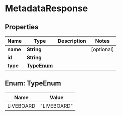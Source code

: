

# MetadataResponse


## Properties

| Name | Type | Description | Notes |
|------------ | ------------- | ------------- | -------------|
|**name** | **String** |  |  [optional] |
|**id** | **String** |  |  |
|**type** | [**TypeEnum**](#TypeEnum) |  |  |



## Enum: TypeEnum

| Name | Value |
|---- | -----|
| LIVEBOARD | &quot;LIVEBOARD&quot; |




